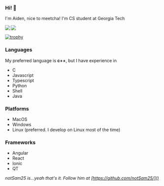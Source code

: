 <link rel="stylesheet" href="https://cdn.jsdelivr.net/gh/devicons/devicon@v2.15.1/devicon.min.css">

### Hi! 👋

I'm Aiden, nice to meetcha! I'm CS student at Georgia Tech

<img align="left" src="https://github-readme-stats.vercel.app/api?username=theVerySharpFlat&theme=nord" />

<img  src="https://github-readme-stats.vercel.app/api/top-langs/?username=theVerySharpFlat&theme=nord" />


[![trophy](https://github-profile-trophy.vercel.app/?username=theVerySharpFlat&theme=nord)](https://github.com/ryo-ma/github-profile-trophy)

### Languages
My preferred language is **c++**, but I have experience in

- C
- Javascript
- Typescript
- Python
- Shell
- Java

### Platforms
- MacOS
- Windows
- Linux (preferred. I develop on Linux most of the time)

### Frameworks
- Angular
- React
- Ionic
- QT

*notSam25 is...yeah that's it. Follow him at [https://github.com/notSam25/]()*
